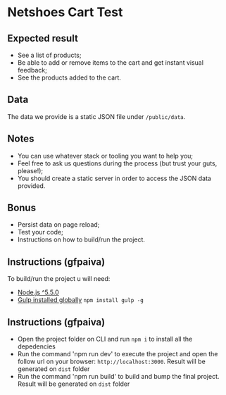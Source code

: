 # Netshoes Cart Test

## Expected result

* See a list of products;
* Be able to add or remove items to the cart and get instant visual feedback;
* See the products added to the cart.

## Data

The data we provide is a static JSON file under `/public/data`.

## Notes

* You can use whatever stack or tooling you want to help you;
* Feel free to ask us questions during the process (but trust your guts, please!);
* You should create a static server in order to access the JSON data provided.

## Bonus

* Persist data on page reload;
* Test your code;
* Instructions on how to build/run the project.

## Instructions (gfpaiva)

To build/run the project u will need:
* [Node.js ^5.5.0](https://nodejs.org/en/)
* [Gulp installed globally](http://gulpjs.com/) `npm install gulp -g`


## Instructions (gfpaiva)


* Open the project folder on CLI and run `npm i` to install all the depedencies
* Run the command 'npm run dev' to execute the project and open the follow url on your browser: `http://localhost:3000`. Result will be generated on `dist` folder
* Run the command 'npm run build' to build and bump the final project. Result will be generated on `dist` folder